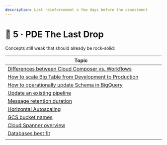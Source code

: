 ```yaml
---
description: Last reinforcement a few days before the assessment
---
```


# 🍺 5 · PDE The Last Drop

Concepts still weak that should already be rock-solid:



<table><thead><tr><th width="517">Topic</th><th data-type="select" data-multiple></th></tr></thead><tbody><tr><td><a href="https://cloud.google.com/workflows/docs/choose-orchestration">Differences between Cloud Composer vs. Workflows</a></td><td></td></tr><tr><td><a href="https://cloud.google.com/bigtable/docs/modifying-instance">How to scale Big Table from Development to Production</a></td><td></td></tr><tr><td><a href="https://cloud.google.com/bigquery/docs/managing-table-schemas">How to operationally update Schema in BigQuery </a></td><td></td></tr><tr><td><a href="https://cloud.google.com/dataflow/docs/guides/updating-a-pipeline">Update an existing pipeline</a></td><td></td></tr><tr><td><a href="https://cloud.google.com/pubsub/docs/subscription-properties#message-retention-duration">Message retention duration</a></td><td></td></tr><tr><td><a href="https://cloud.google.com/dataflow/docs/horizontal-autoscaling">Horizontal Autoscaling</a></td><td></td></tr><tr><td><a href="https://cloud.google.com/storage/docs/buckets#naming">GCS bucket names</a></td><td></td></tr><tr><td><a href="https://youtu.be/amcf6W2Xv6M">Cloud Spanner overview</a></td><td></td></tr><tr><td><a href="https://cloud.google.com/products/databases?hl=en">Databases best fit</a></td><td></td></tr><tr><td></td><td></td></tr></tbody></table>

